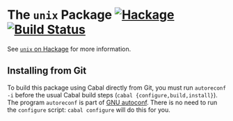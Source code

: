 The `unix` Package  [![Hackage](https://img.shields.io/hackage/v/unix.svg)](https://hackage.haskell.org/package/unix) [![Build Status](https://travis-ci.org/haskell/unix.svg)](https://travis-ci.org/haskell/unix)
==================

See [`unix` on Hackage](http://hackage.haskell.org/package/unix) for
more information.

Installing from Git
-------------------

To build this package using Cabal directly from Git, you must run
`autoreconf -i` before the usual Cabal build steps (`cabal
{configure,build,install}`). The program `autoreconf` is part of
[GNU autoconf](http://www.gnu.org/software/autoconf/).  There is no
need to run the `configure` script: `cabal configure` will do this for
you.

